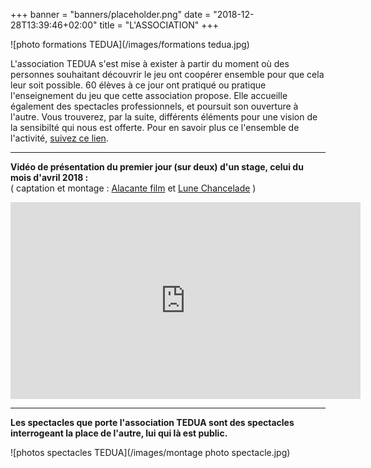 +++
banner = "banners/placeholder.png"
date = "2018-12-28T13:39:46+02:00"
title = "L'ASSOCIATION"
+++


![photo formations TEDUA](/images/formations tedua.jpg)

L'association TEDUA s'est mise à exister à partir du moment où des personnes souhaitant découvrir le jeu ont coopérer ensemble pour que cela leur soit possible. 60 élèves à ce jour ont pratiqué ou pratique l'enseignement du jeu que cette association propose. Elle accueille également des spectacles professionnels, et poursuit son ouverture à l'autre.
Vous trouverez, par la suite, différents éléments pour une vision de la sensibilté qui nous est offerte. Pour en savoir plus ce l'ensemble de l'activité, [suivez ce lien](https://www.associa-tedua.fr).

---

**Vidéo de présentation du premier jour (sur deux) d'un stage, celui du mois d'avril 2018 :**<br>( captation et montage : [Alacante film](https://www.alacantefilm.fr/) et [Lune Chancelade](https://www.instagram.com/lunedelachance_alacantefilm/) )

<iframe width="560" height="315" src="https://www.youtube.com/embed/XrEOK27KugE" frameborder="0" allow="accelerometer; autoplay; encrypted-media; gyroscope; picture-in-picture" allowfullscreen></iframe>

---

**Les spectacles que porte l'association TEDUA sont des spectacles interrogeant la place de l'autre, lui qui là est public.**

![photos spectacles TEDUA](/images/montage photo spectacle.jpg)
